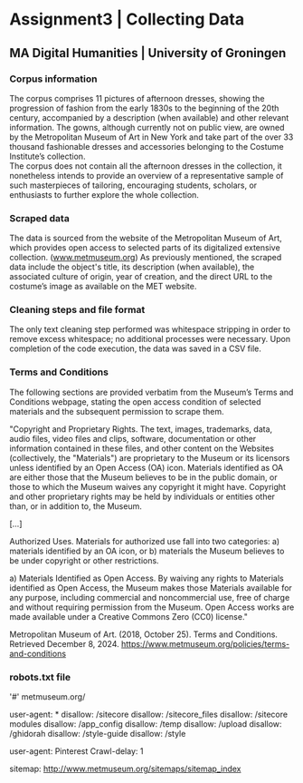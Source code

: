 # Assignment3 | Collecting Data
## MA Digital Humanities | University of Groningen
### Corpus information
The corpus comprises 11 pictures of afternoon dresses, showing the progression of fashion from the early 1830s to the beginning of the 20th century, accompanied by a description (when available) and other relevant information. The gowns, although currently not on public view, are owned by the Metropolitan Museum of Art in New York and take part of the over 33 thousand fashionable dresses and accessories belonging to the Costume Institute’s collection.  
The corpus does not contain all the afternoon dresses in the collection, it nonetheless intends to provide an overview of a representative sample of such masterpieces of tailoring, encouraging students, scholars, or enthusiasts to further explore the whole collection.

### Scraped data
The data is sourced from the website of the Metropolitan Museum of Art, which provides open access to selected parts of its digitalized extensive collection. (www.metmuseum.org)
As previously mentioned, the scraped data include the object's title, its description (when available), the associated culture of origin, year of creation, and the direct URL to the costume’s image as available on the MET website.

### Cleaning steps and file format
The only text cleaning step performed was whitespace stripping in order to remove excess whitespace; no additional processes were necessary. Upon completion of the code execution, the data was saved in a CSV file. 

### Terms and Conditions
The following sections are provided verbatim from the Museum’s Terms and Conditions webpage, stating the open access condition of selected materials and the subsequent permission to scrape them. 

"Copyright and Proprietary Rights. 
The text, images, trademarks, data, audio files, video files and clips, software, documentation or other information contained in these files, and other content on the Websites (collectively, the "Materials") are proprietary to the Museum or its licensors unless identified by an Open Access (OA) icon. Materials identified as OA are either those that the Museum believes to be in the public domain, or those to which the Museum waives any copyright it might have. Copyright and other proprietary rights may be held by individuals or entities other than, or in addition to, the Museum.

[…]

Authorized Uses. Materials for authorized use fall into two categories: a) materials identified by an OA icon, or b) materials the Museum believes to be under copyright or other restrictions.

a) Materials Identified as Open Access. By waiving any rights to Materials identified as Open Access, the Museum makes those Materials available for any purpose, including commercial and noncommercial use, free of charge and without requiring permission from the Museum. Open Access works are made available under a Creative Commons Zero (CC0) license."

Metropolitan Museum of Art. (2018, October 25). Terms and Conditions. Retrieved December 8, 2024. https://www.metmuseum.org/policies/terms-and-conditions 

### robots.txt file
'#' metmuseum.org/ 

user-agent: *
disallow: /sitecore
disallow: /sitecore_files
disallow: /sitecore modules
disallow: /app_config
disallow: /temp
disallow: /upload
disallow: /ghidorah
disallow: /style-guide
disallow: /style

user-agent: Pinterest
Crawl-delay: 1

sitemap: http://www.metmuseum.org/sitemaps/sitemap_index

